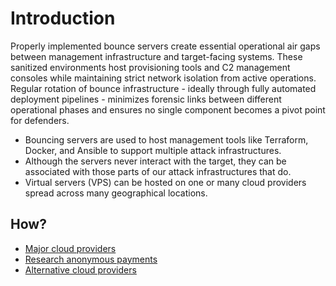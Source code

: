 # Introduction

Properly implemented bounce servers create essential operational air gaps between management infrastructure and 
target-facing systems. These sanitized environments host provisioning tools and C2 management consoles while 
maintaining strict network isolation from active operations. Regular rotation of bounce infrastructure - 
ideally through fully automated deployment pipelines - minimizes forensic links between different operational 
phases and ensures no single component becomes a pivot point for defenders.

* Bouncing servers are used to host management tools like Terraform, Docker, and Ansible to support multiple attack infrastructures.
* Although the servers never interact with the target, they can be associated with those parts of our attack infrastructures that do.
* Virtual servers (VPS) can be hosted on one or many cloud providers spread across many geographical locations.

## How?

* [Major cloud providers](major-providers.md)  
* [Research anonymous payments](payments.md)
* [Alternative cloud providers](alt-providers.md)






